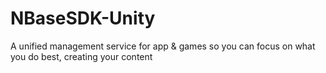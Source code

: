 # NBaseSDK-Unity
A unified management service for app &amp; games so you can focus on what you do best, creating your content

